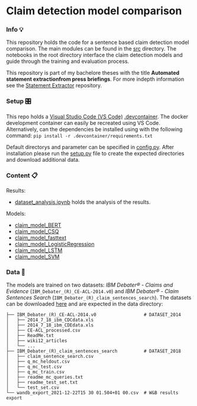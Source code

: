 # Claim detection model comparison
### Info 💡
This repository holds the code for a sentence based claim detection model comparison. The main modules can be found in the [src](https://github.com/jueri/claim_model_comparison/src) directory. The notebooks in the root directory interface the claim detection models and guide through the training and evaluation process.

This repository is part of my bachelore theses with the title **Automated statement extractionfrom press briefings**. For more indepth information see the [Statement Extractor](https://github.com/jueri/statement_extractor) repository.

### Setup 🎛
This repo holds a [Visual Studio Code (VS Code)](https://code.visualstudio.com/) [.devcontainer](https://github.com/jueri/SMC_claim_dataset/tree/master/.devcontainer). The docker development container can easily be recreated using VS Code.
Alternatively, can the dependencies be installed using with the following command:
`pip install -r .devcontainer/requirements.txt`

Default directorys and parameter can be specified in [config.py](https://github.com/jueri/claim_model_comparison/tree/master/config.py).
After installation please run the [setup.py](https://github.com/jueri/claim_model_comparison/tree/master/setup.py) file to create the expected directories and download additional data.

### Content 📋
Results:
- [dataset_analysis.ipynb](https://github.com/jueri/claim_model_comparison/tree/master/dataset_analysis.ipynb) holds the analysis of the results.

Models:
- [claim_model_BERT](https://github.com/jueri/claim_model_comparison/tree/master/claim_model_BERT.ipynb)
- [claim_model_CSQ](https://github.com/jueri/claim_model_comparison/tree/master/claim_model_CSQ.ipynb)
- [claim_model_fasttext](https://github.com/jueri/claim_model_comparison/tree/master/claim_model_fasttext.ipynb)
- [claim_model_LogisticRegression](https://github.com/jueri/claim_model_comparison/tree/master/claim_model_LogisticRegression.ipynb)
- [claim_model_LSTM](https://github.com/jueri/claim_model_comparison/tree/master/claim_model_LSTM.ipynb)
- [claim_model_SVM](https://github.com/jueri/claim_model_comparison/tree/master/claim_model_SVM.ipynb)


### Data 💾
The models are trained on two datasets: *IBM Debater® - Claims and Evidence* (`IBM_Debater_(R)_CE-ACL-2014.v0`) and *IBM Debater® - Claim Sentences Search* (`IBM_Debater_(R)_claim_sentences_search`). The datasets can be downloaded [here](https://research.ibm.com/haifa/dept/vst/debating_data.shtml) and are expected in the data directory: 
```
├── IBM_Debater_(R)_CE-ACL-2014.v0                  # DATASET_2014
│   ├── 2014_7_18_ibm_CDCdata.xls
│   ├── 2014_7_18_ibm_CDEdata.xls
│   ├── CE-ACL_processed.csv
│   ├── ReadMe.txt
│   ├── wiki12_articles
│   └── ...
├── IBM_Debater_(R)_claim_sentences_search          # DATASET_2018
│   ├── claim_sentence_search.csv
│   ├── q_mc_heldout.csv
│   ├── q_mc_test.csv
│   ├── q_mc_train.csv
│   ├── readme_mc_queries.txt
│   ├── readme_test_set.txt
│   └── test_set.csv
└── wandb_export_2021-12-22T15 30 01.504+01 00.csv  # W&B results export
```